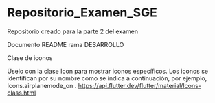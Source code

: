 # Repositorio_Examen_SGE
Repositorio creado para la parte 2 del examen


Documento README rama DESARROLLO 

Clase de iconos

Úselo con la clase Icon para mostrar iconos específicos. Los iconos se identifican por su nombre como se indica a continuación, por ejemplo, Icons.airplanemode_on .
https://api.flutter.dev/flutter/material/Icons-class.html
